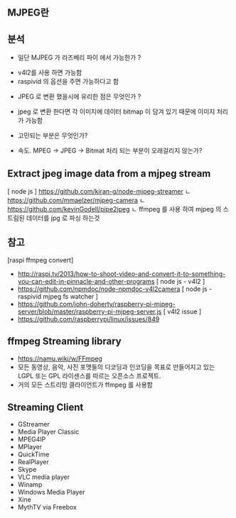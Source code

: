 ## MJPEG란

## 분석
- 일단 MJPEG 가 라즈베리 파이 에서 가능한가 ? 
* v4l2를 사용 하면 가능함 
* raspivid 의 옵션을 주면 가능하다고 함  

- JPEG 로 변환 했을시에 유리한 점은 무엇인가 ? 
* jpeg 로 변환 한다면 각 이미지에 데이터 bitmap 이 담겨 있기 때문에 이미지 처리가 가능함 

- 고민되는 부분은 무엇인가?
* 속도. MPEG -> JPEG -> Bitmat 처리 되는 부분이 오래걸리지 않는가?


## Extract jpeg image data from a mjpeg stream
[ node js ]
https://github.com/kiran-g/node-mjpeg-streamer
ㄴ
https://github.com/mmaelzer/mjpeg-camera
ㄴ
https://github.com/kevinGodell/pipe2jpeg
ㄴ ffmpeg 를 사용 하여 mjpeg 의 스트림된 데이터를 jpg 로 파싱 하는것 


## 참고
[raspi ffmpeg convert]
- http://raspi.tv/2013/how-to-shoot-video-and-convert-it-to-something-you-can-edit-in-pinnacle-and-other-programs
[ node js - v4l2 ]
- https://github.com/npmdoc/node-npmdoc-v4l2camera
[ node js - raspivid mjpeg fs watcher ] 
- https://github.com/john-doherty/raspberry-pi-mjpeg-server/blob/master/raspberry-pi-mjpeg-server.js
[ v4l2 issue ] 
- https://github.com/raspberrypi/linux/issues/849

## ffmpeg Streaming library
* https://namu.wiki/w/FFmpeg
* 모든 동영상, 음악, 사진 포맷들의 디코딩과 인코딩을 목표로 만들어지고 있는 LGPL 또는 GPL 라이센스를 따르는 오픈소스 프로젝트. 
* 거의 모든 스트리밍 클라이언트가 ffmpeg 를 사용함

## Streaming Client
* GStreamer
* Media Player Classic
* MPEG4IP
* MPlayer
* QuickTime
* RealPlayer
* Skype
* VLC media player
* Winamp
* Windows Media Player
* Xine
* MythTV via Freebox


